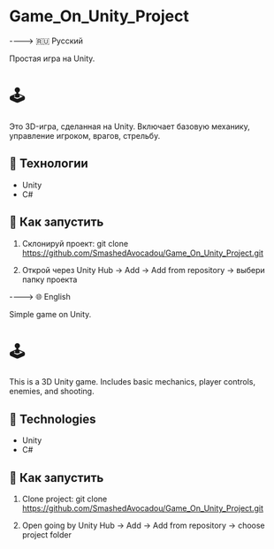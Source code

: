 # Game_On_Unity_Project

----> 🇷🇺 Русский

Простая игра на Unity.


# 🕹️ 

Это 3D-игра, сделанная на Unity. Включает базовую механику, управление игроком, врагов, стрельбу.

## 🔧 Технологии
- Unity 
- C#



## 🚀 Как запустить

1. Склонируй проект:
git clone https://github.com/SmashedAvocadou/Game_On_Unity_Project.git

2. Открой через Unity Hub → Add → Add from repository → выбери папку проекта


----> 🌐 English

Simple game on Unity.

# 🕹️ 

This is a 3D Unity game. Includes basic mechanics, player controls, enemies, and shooting.

## 🔧 Technologies
- Unity 
- C#



## 🚀 Как запустить

1. Clone project:
git clone https://github.com/SmashedAvocadou/Game_On_Unity_Project.git

2. Open going by Unity Hub → Add → Add from repository → choose project folder
